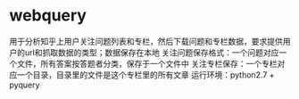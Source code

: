 # webquery
用于分析知乎上用户关注问题列表和专栏，然后下载问题和专栏数据，要求提供用户的url和抓取数据的类型；数据保存在本地
关注问题保存格式：一个问题对应一个文件，所有答案按答题者分类，保存于一个文件中
关注专栏保存：一个专栏对应一个目录，目录里的文件是这个专栏里的所有文章
运行环境：python2.7 + pyquery 
